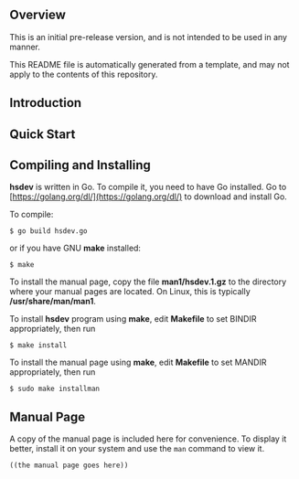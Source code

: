 ## Overview

This is an initial pre-release version, and is not intended to be used in any manner.

This README file is automatically generated from a template, and may not apply to the contents of this repository.

## Introduction

## Quick Start

## Compiling and Installing

**hsdev** is written in Go. To compile it, you need to have Go installed. Go to [https://golang.org/dl/](https://golang.org/dl/) to download and install Go.

To compile:

```
$ go build hsdev.go
```
or if you have GNU **make** installed:
```
$ make
```

To install the manual page, copy the file **man1/hsdev.1.gz** to the directory where your manual pages are located. On Linux, this is typically **/usr/share/man/man1**.

To install **hsdev** program using **make**, edit **Makefile** to set BINDIR appropriately, then run

```
$ make install
```

To install the manual page using **make**, edit **Makefile** to set MANDIR appropriately, then run

```
$ sudo make installman
```

## Manual Page

A copy of the manual page is included here for convenience. To display it better, install it on your system and use the `man` command to view it.

```
((the manual page goes here))
```
